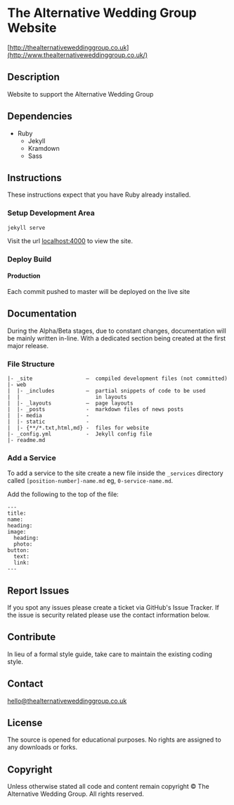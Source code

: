 # The Alternative Wedding Group Website
[http://thealternativeweddinggroup.co.uk](http://www.thealternativeweddinggroup.co.uk/)

## Description
Website to support the Alternative Wedding Group

## Dependencies

- Ruby
  - Jekyll
   - Kramdown
   - Sass

## Instructions

These instructions expect that you have Ruby already installed.

### Setup Development Area

```
jekyll serve
```

Visit the url [localhost:4000](http://localhost:4000/) to view the site.

### Deploy Build

#### Production

Each commit pushed to master will be deployed on the live site

## Documentation

During the Alpha/Beta stages, due to constant changes, documentation will be mainly written in-line. With a dedicated section being created at the first major release.

### File Structure

```
|- _site                 –  compiled development files (not committed)
|- web
|  |- _includes          –  partial snippets of code to be used
|  |                        in layouts
|  |- _layouts           –  page layouts
|  |- _posts             -  markdown files of news posts
|  |- media              -
|  |- static             -
|  |- {**/*.txt,html,md} -  files for website
|- _config.yml           -  Jekyll config file
|- readme.md
```

### Add a Service

To add a service to the site create a new file inside the `_services` directory called `[position-number]-name.md` eg, `0-service-name.md`.

Add the following to the top of the file:

```
---
title:
name:
heading:
image:
  heading:
  photo:
button:
  text:
  link:
---
```

## Report Issues

If you spot any issues please create a ticket via GitHub's Issue Tracker. If the issue is security related please use the contact information below.

## Contribute

In lieu of a formal style guide, take care to maintain the existing coding style.

## Contact

[hello@thealternativeweddinggroup.co.uk](mailto:hello@thealternativeweddinggroup.co.uk)

## License

The source is opened for educational purposes. No rights are assigned to any downloads or forks.

## Copyright

Unless otherwise stated all code and content remain copyright &copy; The Alternative Wedding Group. All rights reserved.
